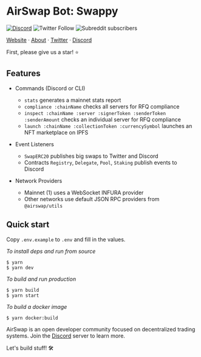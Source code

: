 # AirSwap Bot: Swappy

[![Discord](https://img.shields.io/discord/590643190281928738.svg)](https://chat.airswap.io) ![Twitter Follow](https://img.shields.io/twitter/follow/airswap?style=social) ![Subreddit subscribers](https://img.shields.io/reddit/subreddit-subscribers/AirSwap?style=social)

[Website](https://www.airswap.io/) · [About](https://about.airswap.io/) · [Twitter](https://twitter.com/airswap) · [Discord](https://chat.airswap.io/)

First, please give us a star! ⭐️

## Features

- Commands (Discord or CLI)
  - `stats` generates a mainnet stats report
  - `compliance :chainName` checks all servers for RFQ compliance
  - `inspect :chainName :server :signerToken :senderToken :senderAmount` checks an individual server for RFQ compliance
  - `launch :chainName :collectionToken :currencySymbol` launches an NFT marketplace on IPFS

- Event Listeners
  - `SwapERC20` publishes big swaps to Twitter and Discord
  - Contracts `Registry`, `Delegate`, `Pool`, `Staking` publish events to Discord

- Network Providers
  - Mainnet (1) uses a WebSocket INFURA provider
  - Other networks use default JSON RPC providers from `@airswap/utils`

## Quick start

Copy `.env.example` to `.env` and fill in the values.

_To install deps and run from source_

```
$ yarn
$ yarn dev
```

_To build and run production_

```
$ yarn build
$ yarn start
```

_To build a docker image_

```
$ yarn docker:build
```

AirSwap is an open developer community focused on decentralized trading systems. Join the [Discord](https://chat.airswap.io/) server to learn more.

Let's build stuff! 🛠️
